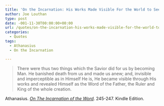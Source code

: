 ```yaml
---
title: 'On the Incarnation: His Works Made Visible For the World to See'
author: Joe Louthan
type: post
date: -001-11-30T00:00:00+00:00
url: /quotes/on-the-incarnation-his-works-made-visible-for-the-world-to-see/
categories:
  - Quotes
tags:
  - Athanasius
  - On the Incarnation

---
```

> There were thus two things which the Savior did for us by becoming Man. He banished death from us and made us anew; and, invisible and imperceptible as in Himself He is, He became visible through His works and revealed Himself as the Word of the Father, the Ruler and King of the whole creation.

Athanasius. <a href='https://www.amazon.com/dp/B003CYLD5C/ref=as_li_ss_til?tag=iamlipr-20&camp=0&creative=0&linkCode=as4&creativeASIN=B003CYLD5C&adid=1S8V1F2MD1Y96Z9KJAFC&' target='_blank'><em>On The Incarnation of the Word</em></a>. 245-247. Kindle Edition.